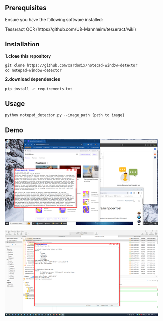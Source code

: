 ## Prerequisites

Ensure you have the following software installed:

Tesseract OCR (https://github.com/UB-Mannheim/tesseract/wiki)

## Installation

**1.clone this repository**

```
git clone https://github.com/xardonix/notepad-window-detector
cd notepad-window-detector
```
**2.download dependencies**

```
pip install -r requirements.txt
```

## Usage

```
python notepad_detector.py --image_path {path to image}
```

## Demo

![](images/result_examples/5.png)

![](images/result_examples/3.png)
